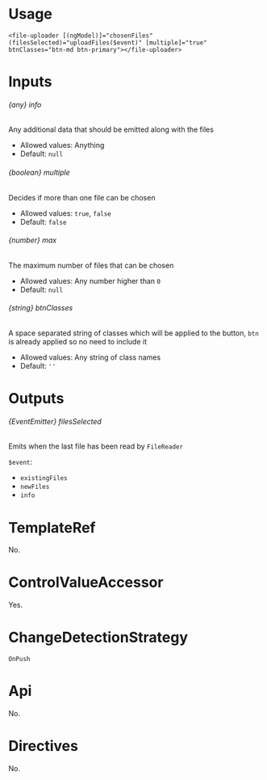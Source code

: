 # Usage

```
<file-uploader [(ngModel)]="chosenFiles" (filesSelected)="uploadFiles($event)" [multiple]="true" btnClasses="btn-md btn-primary"></file-uploader>
```

# Inputs

###### {any} info
Any additional data that should be emitted along with the files

- Allowed values: Anything
- Default: `null`

###### {boolean} multiple
Decides if more than one file can be chosen

- Allowed values: `true`, `false`
- Default: `false`

###### {number} max
The maximum number of files that can be chosen

- Allowed values: Any number higher than `0` 
- Default: `null`

###### {string} btnClasses
A space separated string of classes which will be applied to the button, `btn` is already applied so no need to include it

- Allowed values: Any string of class names
- Default: `''`

# Outputs

###### {EventEmitter<any>} filesSelected
Emits when the last file has been read by `FileReader`

`$event`:
- `existingFiles`
- `newFiles`
- `info`

# TemplateRef

No.

# ControlValueAccessor

Yes.

# ChangeDetectionStrategy

`OnPush`

# Api

No.

# Directives

No.

